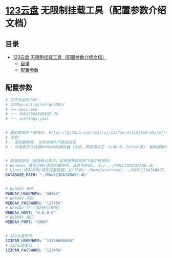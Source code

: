 # [123云盘](https://www.123pan.com) 无限制挂载工具（配置参数介绍文档）

## 目录

- [123云盘 无限制挂载工具（配置参数介绍文档）](#123云盘-无限制挂载工具配置参数介绍文档)
  - [目录](#目录)
  - [配置参数](#配置参数)

## 配置参数

```yaml
# 文件夹结构示例：
# 123Pan-Unlimited-WebDAV/
# ├── main.exe
# ├── PAN123DATABASE.db
# └── settings.yaml


# 最新数据库下载地址: https://github.com/realcwj/123Pan-Unlimited-Share/releases/tag/database
# 注意: 
# - 更新数据库, 文件夹索引可能会改变
# - 你需要进入挂载WebDAV的播放器（比如，网易爆米花、VidHub、Infuse等），重新搜索资源、重新刮削


# 数据库路径（保持默认即可，如果报错再按照下面示例修改）
# Windows 填写示例(填写完整路径，从盘符开始): X:/.../PAN123DATABASE.db
# Linux 填写示例(填写完整路径，从/开始): /home/username/.../PAN123DATABASE.db
DATABASE_PATH: "./PAN123DATABASE.db"


# WebDAV 账号
WEBDAV_USERNAME: "admin"
# WebDAV 密码
WEBDAV_PASSWORD: "123456"
# WebDAV IP (保持默认即可)
WEBDAV_HOST: "0.0.0.0"
# WebDAV 端口
WEBDAV_PORT: "8000"


# 123云盘账号
123PAN_USERNAME: "13566666666"
# 123云盘密码
123PAN_PASSWORD: "123456"
```